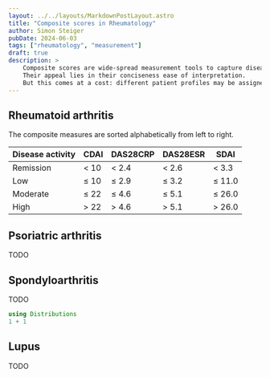 ```yaml
---
layout: ../../layouts/MarkdownPostLayout.astro
title: "Composite scores in Rheumatology"
author: Simon Steiger
pubDate: 2024-06-03
tags: ["rheumatology", "measurement"]
draft: true
description: >
    Composite scores are wide-spread measurement tools to capture disease activity.
    Their appeal lies in their conciseness ease of interpretation.
    But this comes at a cost: different patient profiles may be assigned the same score.
---
```


## Rheumatoid arthritis

The composite measures are sorted alphabetically from left to right.

| **Disease activity** |  **CDAI** | **DAS28CRP** | **DAS28ESR** |    **SDAI** |
|----------------------|-----------|--------------|--------------|-------------|
|            Remission |    $<$ 10 |      $<$ 2.4 |      $<$ 2.6 |     $<$ 3.3 |
|                  Low | $\leq$ 10 |   $\leq$ 2.9 |   $\leq$ 3.2 | $\leq$ 11.0 |
|             Moderate | $\leq$ 22 |   $\leq$ 4.6 |   $\leq$ 5.1 | $\leq$ 26.0 |
|                 High |    $>$ 22 |      $>$ 4.6 |      $>$ 5.1 |    $>$ 26.0 |


## Psoriatric arthritis

TODO

## Spondyloarthritis

TODO

```julia
using Distributions
1 + 1
```

## Lupus

TODO
